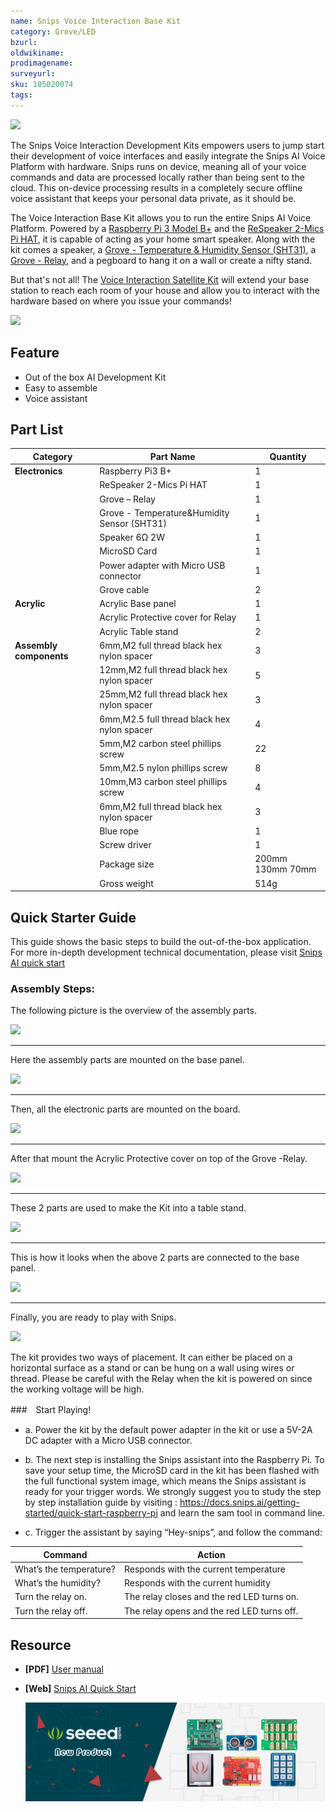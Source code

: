 ```yaml
---
name: Snips Voice Interaction Base Kit
category: Grove/LED
bzurl: 
oldwikiname: 
prodimagename:
surveyurl: 
sku: 105020074
tags:
---
```


![](https://files.seeedstudio.com/wiki/Snips_Voice_Interaction_Base_Kit/img/Base_Kit.jpg)


The Snips Voice Interaction Development Kits empowers users to jump start their development of voice interfaces and easily integrate the Snips AI Voice Platform with hardware. Snips runs on device, meaning all of your voice commands and data are processed locally rather than being sent to the cloud. This on-device processing results in a completely secure offline voice assistant that keeps your personal data private, as it should be.


The Voice Interaction Base Kit allows you to run the entire Snips AI Voice Platform. Powered by a [Raspberry Pi 3 Model B+](https://www.seeedstudio.com/Raspberry-Pi-3-Model--p-3037.html) and the [ReSpeaker 2-Mics Pi HAT](https://www.seeedstudio.com/ReSpeaker-2-Mics-Pi-HAT-p-2874.html), it is capable of acting as your home smart speaker. Along with the kit comes a speaker, a [Grove - Temperature & Humidity Sensor (SHT31)](https://www.seeedstudio.com/Grove-Temperature-Humidity-Sensor-SHT3-p-2655.html), a [Grove - Relay](https://www.seeedstudio.com/Grove-Relay-p-769.html), and a pegboard to hang it on a wall or create a nifty stand.


But that's not all! The [Voice Interaction Satellite Kit](https://www.seeedstudio.com/Snips_Voice_Interaction_Satellite_Kit.html) will extend your base station to reach each room of your house and allow you to interact with the hardware based on where you issue your commands!


<p style=":center"><a href="https://www.seeedstudio.com/Snips_Voice_Interaction_Base_Kit.html" target="_blank"><img src="https://github.com/SeeedDocument/wiki_english/raw/master/docs/images/300px-Get_One_Now_Banner-ragular.png" /></a></p>


## Feature 

- Out of the box AI Development Kit
- Easy to assemble
- Voice assistant

## Part List

|Category|Part Name|Quantity|
|---|---|---|
|**Electronics**|Raspberry Pi3 B+|1|
||ReSpeaker 2-Mics Pi HAT|1|
||Grove – Relay|1|
||Grove - Temperature&Humidity Sensor (SHT31)|1|
||Speaker 6Ω 2W|1|
||MicroSD Card|1|
||Power adapter with Micro USB connector|1|
||Grove cable|2|
|**Acrylic**|Acrylic Base panel |1|
||Acrylic Protective cover for Relay|1|
||Acrylic Table stand |2|
|**Assembly components**|6mm,M2 full thread black hex nylon spacer |3|
||12mm,M2 full thread black hex nylon spacer |5|
||25mm,M2 full thread black hex nylon spacer |3|
||6mm,M2.5 full thread black hex nylon spacer |4|
||5mm,M2 carbon steel phillips screw |22|
||5mm,M2.5 nylon phillips screw |8|
||10mm,M3 carbon steel phillips screw|4|
||6mm,M2 full thread black hex nylon spacer |3|
||Blue rope|1|
||Screw driver|1|
||Package size|200mm 130mm 70mm|
||Gross weight|514g|




## Quick Starter Guide

This guide shows the basic steps to build the out-of-the-box application. For more in-depth development technical documentation, please visit [Snips AI quick start](https://docs.snips.ai/the-maker-kit/dev-kit)


### Assembly Steps:

The following picture is the overview of the assembly parts.

![](https://files.seeedstudio.com/wiki/Snips_Voice_Interaction_Base_Kit/img/s1.jpg)

---
Here the assembly parts are mounted on the base panel.


![](https://files.seeedstudio.com/wiki/Snips_Voice_Interaction_Base_Kit/img/s2.jpg)

---

Then, all the electronic parts are mounted on the board.

![](https://files.seeedstudio.com/wiki/Snips_Voice_Interaction_Base_Kit/img/s3.jpg)

---

After that mount the Acrylic Protective cover on top of the Grove -Relay.


![](https://files.seeedstudio.com/wiki/Snips_Voice_Interaction_Base_Kit/img/s4.jpg)

---

These 2 parts are used to make the Kit into a table stand.

![](https://files.seeedstudio.com/wiki/Snips_Voice_Interaction_Base_Kit/img/s5.jpg)


---

This is how it looks when the above 2 parts are connected to the base panel.

![](https://files.seeedstudio.com/wiki/Snips_Voice_Interaction_Base_Kit/img/s6.jpg)


---

Finally, you are ready to play with Snips.

![](https://files.seeedstudio.com/wiki/Snips_Voice_Interaction_Base_Kit/img/s7.jpg)



The kit provides two ways of placement. It can either be placed on a horizontal surface as a stand or can be hung on a wall using wires or thread.
Please be careful with the Relay when the kit is powered on since the working voltage will be high.


###　Start Playing!

- a. Power the kit by the default power adapter in the kit or use a 5V-2A DC adapter with a Micro USB connector.

- b. The next step is installing the Snips assistant into the Raspberry Pi. To save your setup time, the MicroSD card in the kit has been flashed with the full functional system image, which means the Snips assistant is ready for your trigger words. We strongly suggest you to study the step by step installation guide by visiting : https://docs.snips.ai/getting-started/quick-start-raspberry-pi and learn the sam tool in command line.

- c. Trigger the assistant by saying “Hey-snips”, and follow the command:


Command	| Action
---|---
What’s the temperature?	| Responds with the current temperature
What’s the humidity? |	Responds with the current humidity
Turn the relay on.	| The relay closes and the red LED turns on.
Turn the relay off.	| The relay opens and the red LED turns off.


## Resource

- **[PDF]** [User manual](https://files.seeedstudio.com/wiki/Snips_Voice_Interaction_Base_Kit/res/User%20manual.pdf)

- **[Web]** [Snips AI Quick Start](https://docs.snips.ai/the-maker-kit/dev-kit)<br /><p style="text-align:center"><a href="https://www.seeedstudio.com/act-4.html?utm_source=wiki&utm_medium=wikibanner&utm_campaign=newproducts" target="_blank"><img src="https://github.com/SeeedDocument/Wiki_Banner/raw/master/new_product.jpg" /></a></p>